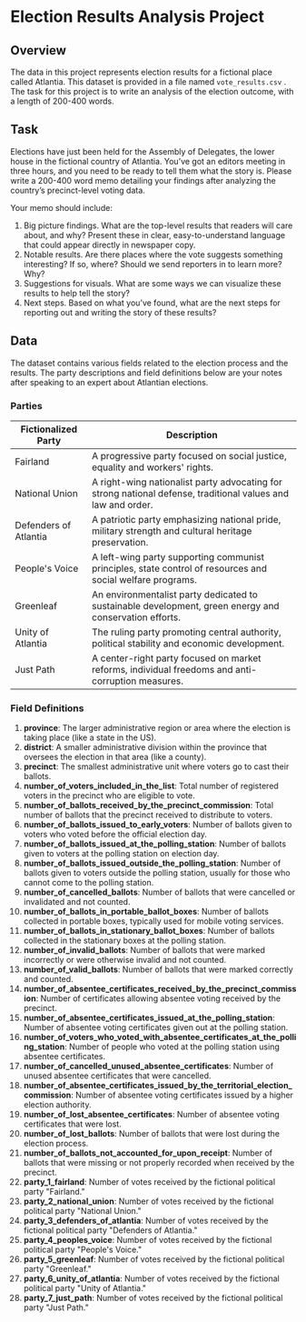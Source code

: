 # Election Results Analysis Project

## Overview

The data in this project represents election results for a fictional place called Atlantia. This dataset is provided in a file named `vote_results.csv` . The task for this project is to write an analysis of the election outcome, with a length of 200-400 words.

## Task

Elections have just been held for the Assembly of Delegates, the lower house in the fictional country of Atlantia. You’ve got an editors meeting in three hours, and you need to be ready to tell them what the story is. Please write a 200-400 word memo detailing your findings after analyzing the country’s precinct-level voting data.

Your memo should include:
01. Big picture findings. What are the top-level results that readers will care about, and why? Present these in clear, easy-to-understand language that could appear directly in newspaper copy.
02. Notable results. Are there places where the vote suggests something interesting? If so, where? Should we send reporters in to learn more? Why?
03. Suggestions for visuals. What are some ways we can visualize these results to help tell the story?
04. Next steps. Based on what you’ve found, what are the next steps for reporting out and writing the story of these results?

## Data

The dataset contains various fields related to the election process and the results. The party descriptions and field definitions below are your notes after speaking to an expert about Atlantian elections.

### Parties

| **Fictionalized Party**       | **Description**                                                                                      |
|-------------------------------|------------------------------------------------------------------------------------------------------|
| Fairland                      | A progressive party focused on social justice, equality and workers' rights.                        |
| National Union                | A right-wing nationalist party advocating for strong national defense, traditional values and law and order. |
| Defenders of Atlantia         | A patriotic party emphasizing national pride, military strength and cultural heritage preservation. |
| People's Voice                | A left-wing party supporting communist principles, state control of resources and social welfare programs. |
| Greenleaf                     | An environmentalist party dedicated to sustainable development, green energy and conservation efforts. |
| Unity of Atlantia             | The ruling party promoting central authority, political stability and economic development.        |
| Just Path                     | A center-right party focused on market reforms, individual freedoms and anti-corruption measures.   |

### Field Definitions

01.  **province**: The larger administrative region or area where the election is taking place (like a state in the US).
02.   **district**: A smaller administrative division within the province that oversees the election in that area (like a county).
03.    **precinct**: The smallest administrative unit where voters go to cast their ballots.
04.    **number_of_voters_included_in_the_list**: Total number of registered voters in the precinct who are eligible to vote.
05.    **number_of_ballots_received_by_the_precinct_commission**: Total number of ballots that the precinct received to distribute to voters.
06.    **number_of_ballots_issued_to_early_voters**: Number of ballots given to voters who voted before the official election day.
07.    **number_of_ballots_issued_at_the_polling_station**: Number of ballots given to voters at the polling station on election day.
08.    **number_of_ballots_issued_outside_the_polling_station**: Number of ballots given to voters outside the polling station, usually for those who cannot come to the polling station.
09.    **number_of_cancelled_ballots**: Number of ballots that were cancelled or invalidated and not counted.
10. **number_of_ballots_in_portable_ballot_boxes**: Number of ballots collected in portable boxes, typically used for mobile voting services.
11. **number_of_ballots_in_stationary_ballot_boxes**: Number of ballots collected in the stationary boxes at the polling station.
12. **number_of_invalid_ballots**: Number of ballots that were marked incorrectly or were otherwise invalid and not counted.
13. **number_of_valid_ballots**: Number of ballots that were marked correctly and counted.
14. **number_of_absentee_certificates_received_by_the_precinct_commission**: Number of certificates allowing absentee voting received by the precinct.
15. **number_of_absentee_certificates_issued_at_the_polling_station**: Number of absentee voting certificates given out at the polling station.
16. **number_of_voters_who_voted_with_absentee_certificates_at_the_polling_station**: Number of people who voted at the polling station using absentee certificates.
17. **number_of_cancelled_unused_absentee_certificates**: Number of unused absentee certificates that were cancelled.
18. **number_of_absentee_certificates_issued_by_the_territorial_election_commission**: Number of absentee voting certificates issued by a higher election authority.
19. **number_of_lost_absentee_certificates**: Number of absentee voting certificates that were lost.
20. **number_of_lost_ballots**: Number of ballots that were lost during the election process.
21. **number_of_ballots_not_accounted_for_upon_receipt**: Number of ballots that were missing or not properly recorded when received by the precinct.
22. **party_1_fairland**: Number of votes received by the fictional political party "Fairland."
23. **party_2_national_union**: Number of votes received by the fictional political party "National Union."
24. **party_3_defenders_of_atlantia**: Number of votes received by the fictional political party "Defenders of Atlantia."
25. **party_4_peoples_voice**: Number of votes received by the fictional political party "People's Voice."
26. **party_5_greenleaf**: Number of votes received by the fictional political party "Greenleaf."
27. **party_6_unity_of_atlantia**: Number of votes received by the fictional political party "Unity of Atlantia."
28. **party_7_just_path**: Number of votes received by the fictional political party "Just Path."
